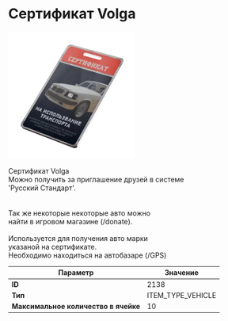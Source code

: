# Сертификат Volga

![Item Image](../img/2138.webp?raw=true)

Сертификат Volga<br>Можно получить за приглашение друзей в системе<br>'Русский Стандарт'.<br><br><br>Так же некоторые некоторые авто можно<br>найти в игровом магазине (/donate).<br><br>Используется для получения авто марки <br>указаной на сертификате.<br>Необходимо находиться на автобазаре (/GPS)


| Параметр | Значение |
|----------|----------|
| **ID** | 2138 |
| **Тип** | ITEM_TYPE_VEHICLE |
| **Максимальное количество в ячейке** | 10 |

